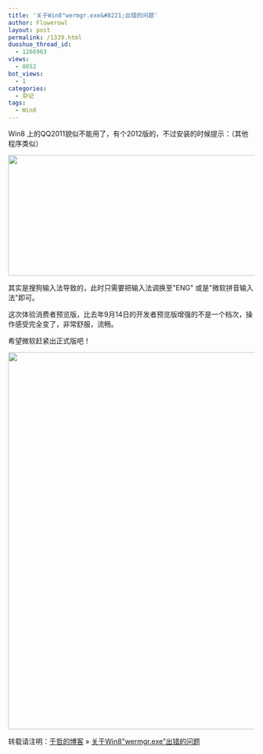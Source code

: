 ```yaml
---
title: '关于Win8"wermgr.exe&#8221;出错的问题'
author: Flowerowl
layout: post
permalink: /1339.html
duoshuo_thread_id:
  - 1266963
views:
  - 8052
bot_views:
  - 1
categories:
  - 杂记
tags:
  - Win8
---
```

Win8 上的QQ2011貌似不能用了，有个2012版的，不过安装的时候提示：（其他程序类似）

[<img class="aligncenter size-full wp-image-1340" title="20120302123724" src="http://lazynight.me/wp-content/uploads/2012/03/20120302123724.gif" alt="" width="623" height="246" />][1]

其实是搜狗输入法导致的，此时只需要把输入法调换至"ENG" 或是"微软拼音输入法"即可。

这次体验消费者预览版，比去年9月14日的开发者预览版增强的不是一个档次，操作感受完全变了，非常舒服，流畅。

希望微软赶紧出正式版吧！

[<img class="aligncenter size-full wp-image-1344" title="11" src="http://lazynight.me/wp-content/uploads/2012/03/11.png" alt="" width="1366" height="768" />][2]

转载请注明：[于哲的博客][3] &raquo; [关于Win8"wermgr.exe&#8221;出错的问题][4]

 [1]: http://lazynight.me/wp-content/uploads/2012/03/20120302123724.gif
 [2]: http://lazynight.me/wp-content/uploads/2012/03/11.png
 [3]: http://lazynight.me
 [4]: http://lazynight.me/1339.html